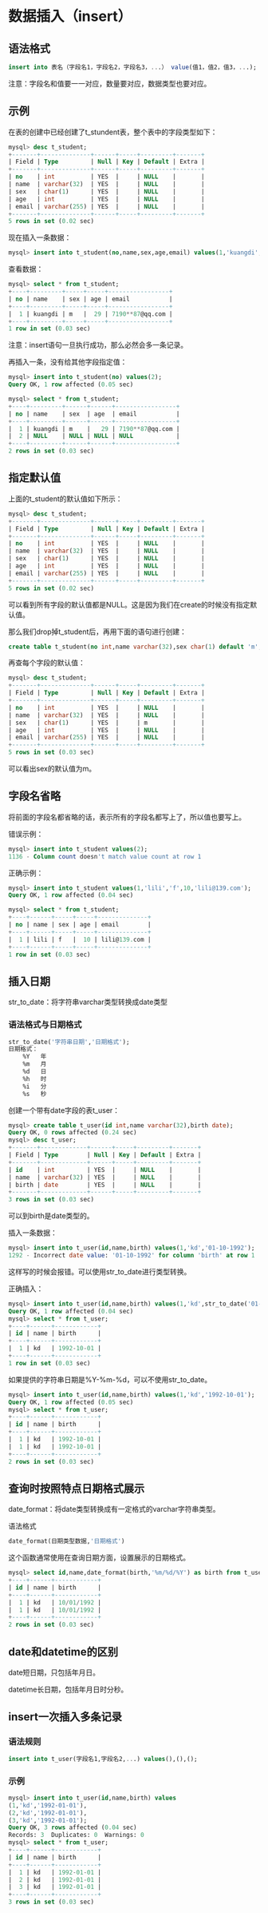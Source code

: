 # 数据插入（insert）

## 语法格式

```sql
insert into 表名（字段名1，字段名2，字段名3，...） value(值1，值2，值3，...);
```

注意：字段名和值要一一对应，数量要对应，数据类型也要对应。

## 示例

在表的创建中已经创建了t_stundent表，整个表中的字段类型如下：

```sql
mysql> desc t_student;
+-------+--------------+------+-----+---------+-------+
| Field | Type         | Null | Key | Default | Extra |
+-------+--------------+------+-----+---------+-------+
| no    | int          | YES  |     | NULL    |       |
| name  | varchar(32)  | YES  |     | NULL    |       |
| sex   | char(1)      | YES  |     | NULL    |       |
| age   | int          | YES  |     | NULL    |       |
| email | varchar(255) | YES  |     | NULL    |       |
+-------+--------------+------+-----+---------+-------+
5 rows in set (0.02 sec)
```

现在插入一条数据：

```sql
mysql> insert into t_student(no,name,sex,age,email) values(1,'kuangdi','m',29,'7190**87@qq.com');
```

查看数据：

```sql
mysql> select * from t_student;
+----+---------+-----+-----+-----------------+
| no | name    | sex | age | email           |
+----+---------+-----+-----+-----------------+
|  1 | kuangdi | m   |  29 | 7190**87@qq.com |
+----+---------+-----+-----+-----------------+
1 row in set (0.03 sec)
```

注意：insert语句一旦执行成功，那么必然会多一条记录。

再插入一条，没有给其他字段指定值：

```sql
mysql> insert into t_student(no) values(2);
Query OK, 1 row affected (0.05 sec)

mysql> select * from t_student;
+----+---------+------+------+-----------------+
| no | name    | sex  | age  | email           |
+----+---------+------+------+-----------------+
|  1 | kuangdi | m    |   29 | 7190**87@qq.com |
|  2 | NULL    | NULL | NULL | NULL            |
+----+---------+------+------+-----------------+
2 rows in set (0.03 sec)
```

## 指定默认值

上面的t_student的默认值如下所示：

```sql
mysql> desc t_student;
+-------+--------------+------+-----+---------+-------+
| Field | Type         | Null | Key | Default | Extra |
+-------+--------------+------+-----+---------+-------+
| no    | int          | YES  |     | NULL    |       |
| name  | varchar(32)  | YES  |     | NULL    |       |
| sex   | char(1)      | YES  |     | NULL    |       |
| age   | int          | YES  |     | NULL    |       |
| email | varchar(255) | YES  |     | NULL    |       |
+-------+--------------+------+-----+---------+-------+
5 rows in set (0.02 sec)
```

可以看到所有字段的默认值都是NULL。这是因为我们在create的时候没有指定默认值。

那么我们drop掉t_student后，再用下面的语句进行创建：

```sql
create table t_student(no int,name varchar(32),sex char(1) default 'm',age int(3),email varchar(255));
```

再查每个字段的默认值：

```sql
mysql> desc t_student;
+-------+--------------+------+-----+---------+-------+
| Field | Type         | Null | Key | Default | Extra |
+-------+--------------+------+-----+---------+-------+
| no    | int          | YES  |     | NULL    |       |
| name  | varchar(32)  | YES  |     | NULL    |       |
| sex   | char(1)      | YES  |     | m       |       |
| age   | int          | YES  |     | NULL    |       |
| email | varchar(255) | YES  |     | NULL    |       |
+-------+--------------+------+-----+---------+-------+
5 rows in set (0.03 sec)

```

可以看出sex的默认值为m。

## 字段名省略

将前面的字段名都省略的话，表示所有的字段名都写上了，所以值也要写上。

错误示例：

```sql
mysql> insert into t_student values(2);
1136 - Column count doesn't match value count at row 1
```

正确示例：

```sql
mysql> insert into t_student values(1,'lili','f',10,'lili@139.com');
Query OK, 1 row affected (0.04 sec)

mysql> select * from t_student;
+----+------+-----+-----+--------------+
| no | name | sex | age | email        |
+----+------+-----+-----+--------------+
|  1 | lili | f   |  10 | lili@139.com |
+----+------+-----+-----+--------------+
1 row in set (0.03 sec)
```

## 插入日期

str_to_date：将字符串varchar类型转换成date类型

### 语法格式与日期格式

```sql
str_to_date('字符串日期','日期格式');
日期格式：
    %Y   年
    %m   月
    %d   日
    %h   时
    %i   分
    %s   秒
```

创建一个带有date字段的表t_user：

```sql
mysql> create table t_user(id int,name varchar(32),birth date);
Query OK, 0 rows affected (0.24 sec)
mysql> desc t_user;
+-------+-------------+------+-----+---------+-------+
| Field | Type        | Null | Key | Default | Extra |
+-------+-------------+------+-----+---------+-------+
| id    | int         | YES  |     | NULL    |       |
| name  | varchar(32) | YES  |     | NULL    |       |
| birth | date        | YES  |     | NULL    |       |
+-------+-------------+------+-----+---------+-------+
3 rows in set (0.03 sec)
```

可以到birth是date类型的。

插入一条数据：

```sql
mysql> insert into t_user(id,name,birth) values(1,'kd','01-10-1992');
1292 - Incorrect date value: '01-10-1992' for column 'birth' at row 1
```

这样写的时候会报错。可以使用str_to_date进行类型转换。

正确插入：

```sql
mysql> insert into t_user(id,name,birth) values(1,'kd',str_to_date('01-10-1992','%d-%m-%Y'));
Query OK, 1 row affected (0.04 sec)
mysql> select * from t_user;
+----+------+------------+
| id | name | birth      |
+----+------+------------+
|  1 | kd   | 1992-10-01 |
+----+------+------------+
1 row in set (0.03 sec)
```

如果提供的字符串日期是%Y-%m-%d，可以不使用str_to_date。

```sql
mysql> insert into t_user(id,name,birth) values(1,'kd','1992-10-01');
Query OK, 1 row affected (0.05 sec)
mysql> select * from t_user;
+----+------+------------+
| id | name | birth      |
+----+------+------------+
|  1 | kd   | 1992-10-01 |
|  1 | kd   | 1992-10-01 |
+----+------+------------+
2 rows in set (0.03 sec)
```

## 查询时按照特点日期格式展示

date_format：将date类型转换成有一定格式的varchar字符串类型。

语法格式

```sql
date_format(日期类型数据,'日期格式')
```

这个函数通常使用在查询日期方面，设置展示的日期格式。

```sql
mysql> select id,name,date_format(birth,'%m/%d/%Y') as birth from t_user;
+----+------+------------+
| id | name | birth      |
+----+------+------------+
|  1 | kd   | 10/01/1992 |
|  1 | kd   | 10/01/1992 |
+----+------+------------+
2 rows in set (0.03 sec)
```

## date和datetime的区别

date短日期，只包括年月日。

datetime长日期，包括年月日时分秒。

## insert一次插入多条记录

### 语法规则

```sql
insert into t_user(字段名1,字段名2,...) values(),(),();
```

### 示例

```sql
mysql> insert into t_user(id,name,birth) values
(1,'kd','1992-01-01'),
(2,'kd','1992-01-01'),
(3,'kd','1992-01-01');
Query OK, 3 rows affected (0.04 sec)
Records: 3  Duplicates: 0  Warnings: 0
mysql> select * from t_user;
+----+------+------------+
| id | name | birth      |
+----+------+------------+
|  1 | kd   | 1992-01-01 |
|  2 | kd   | 1992-01-01 |
|  3 | kd   | 1992-01-01 |
+----+------+------------+
3 rows in set (0.03 sec)
```




